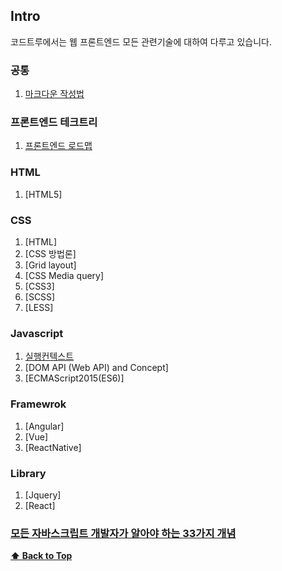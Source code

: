## Intro

코드트루에서는 웹 프론트엔드 모든 관련기술에 대하여 다루고 있습니다.

### 공통

1. [마크다운 작성법](http://ccl.cckorea.org/syntax/)


### 프론트엔드 테크트리

1. [프론트엔드 로드맵](https://github.com/devJang/developer-roadmap)


### HTML

1. [HTML5]


### CSS

1. [HTML]
1. [CSS 방법론]
1. [Grid layout]
1. [CSS Media query]
1. [CSS3]
1. [SCSS]
1. [LESS]


### Javascript

1. [실행컨텍스트](/example_code/README.md)
1. [DOM API (Web API) and Concept]
1. [ECMAScript2015(ES6)]


### Framewrok

1. [Angular]
1. [Vue]
1. [ReactNative]

### Library

1. [Jquery]
1. [React]


### [모든 자바스크립트 개발자가 알아야 하는 33가지 개념](https://github.com/yjs03057/33-js-concepts)



 **[⬆  Back to Top](#Intro)**

